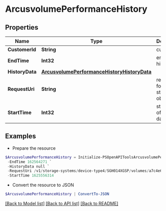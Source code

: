 # ArcusvolumePerformanceHistory
## Properties

Name | Type | Description | Notes
------------ | ------------- | ------------- | -------------
**CustomerId** | **String** | customerId | [optional] 
**EndTime** | **Int32** | end time of history data | [optional] 
**HistoryData** | [**ArcusvolumePerformanceHistoryHistoryData**](ArcusvolumePerformanceHistoryHistoryData.md) |  | [optional] 
**RequestUri** | **String** | requestUri for detailed storage object | [optional] 
**StartTime** | **Int32** | start time of history data | [optional] 

## Examples

- Prepare the resource
```powershell
$ArcusvolumePerformanceHistory = Initialize-PSOpenAPIToolsArcusvolumePerformanceHistory  -CustomerId fc5f41652a53497e88cdcebc715cc1cf `
 -EndTime 162564271 `
 -HistoryData null `
 -RequestUri /v1/storage-systems/device-type4/SGH014XGSP/volumes/a7c4e6593f51d0b98f0e40d7e6df04fd/performance-history `
 -StartTime 1625556314
```

- Convert the resource to JSON
```powershell
$ArcusvolumePerformanceHistory | ConvertTo-JSON
```

[[Back to Model list]](../README.md#documentation-for-models) [[Back to API list]](../README.md#documentation-for-api-endpoints) [[Back to README]](../README.md)

